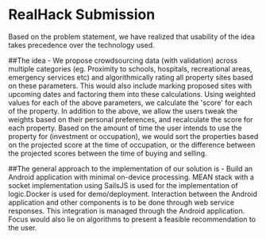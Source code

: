 # RealHack Submission



Based on the problem statement, we have realized that usability of the idea takes precedence over the technology used.


##The idea -
We propose crowdsourcing data (with validation) across multiple categories (eg. Proximity to schools, hospitals, recreational areas, emergency services etc) and algorithmically rating all property sites based on these parameters. This would also include marking proposed sites with upcoming dates and factoring them into these calculations.
Using weighted values for each of the above parameters, we calculate the 'score' for each of the property.
In addition to the above, we allow the users tweak the weights based on their personal preferences, and recalculate the score for each property.
Based on the amount of time the user intends to use the property for (investment or occupation), we would sort the properties based on the projected score at the time of occupation, or the difference between the projected scores between the time of buying and selling.


##The general approach to the implementation of our solution is -
Build an Android application with minimal on-device processing.
MEAN stack with a socket implementation using SailsJS is used for the implementation of logic.Docker is used for demo/deployment.
Interaction between the Android application and other components is to be done through web service responses. This integration is managed through the Android application.
Focus would also lie on algorithms to present a feasible recommendation to the user.
